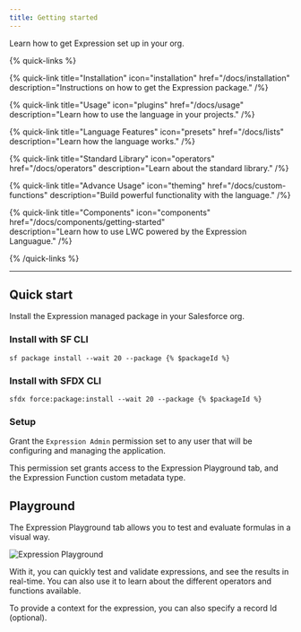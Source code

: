 ```yaml
---
title: Getting started
---
```


Learn how to get Expression set up in your org.

{% quick-links %}

{% quick-link title="Installation" icon="installation" href="/docs/installation"
description="Instructions on how to get the Expression package." /%}

{% quick-link title="Usage" icon="plugins" href="/docs/usage"
description="Learn how to use the language in your projects." /%}

{% quick-link title="Language Features" icon="presets" href="/docs/lists"
description="Learn how the language works." /%}

{% quick-link title="Standard Library" icon="operators" href="/docs/operators"
description="Learn about the standard library." /%}

{% quick-link title="Advance Usage" icon="theming" href="/docs/custom-functions"
description="Build powerful functionality with the language." /%}

{% quick-link title="Components" icon="components" href="/docs/components/getting-started"  
description="Learn how to use LWC powered by the Expression Languague." /%}

{% /quick-links %}

---

## Quick start

Install the Expression managed package in your Salesforce org.

### Install with SF CLI

```shell
sf package install --wait 20 --package {% $packageId %}
```

### Install with SFDX CLI

```shell
sfdx force:package:install --wait 20 --package {% $packageId %}
```

### Setup

Grant the `Expression Admin` permission set to any user that will be configuring and
managing the application.

This permission set grants access to the Expression Playground tab, and the Expression
Function custom metadata type.

## Playground

The Expression Playground tab allows you to test and evaluate formulas in a
visual way.

![Expression Playground](./expression-playground.png)

With it, you can quickly test and validate expressions, and see the results
in real-time. You can also use it to learn about the different operators and
functions available.

To provide a context for the expression, you can also specify a record Id (optional).
